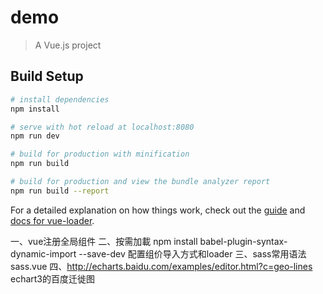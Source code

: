 # demo

> A Vue.js project

## Build Setup

``` bash
# install dependencies
npm install

# serve with hot reload at localhost:8080
npm run dev

# build for production with minification
npm run build

# build for production and view the bundle analyzer report
npm run build --report
```

For a detailed explanation on how things work, check out the [guide](http://vuejs-templates.github.io/webpack/) and [docs for vue-loader](http://vuejs.github.io/vue-loader).

一、vue注册全局组件
二、按需加載
   npm install babel-plugin-syntax-dynamic-import --save-dev   配置组价导入方式和loader
三、sass常用语法  sass.vue
四、http://echarts.baidu.com/examples/editor.html?c=geo-lines  echart3的百度迁徙图



